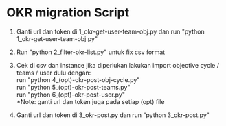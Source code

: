 # OKR migration Script

1. Ganti url dan token di 1_okr-get-user-team-obj.py dan run "python 1_okr-get-user-team-obj.py"

2. Run "python 2_filter-okr-list.py" untuk fix csv format

3. Cek di csv dan instance jika diperlukan lakukan import objective cycle / teams / user dulu dengan:<br>
	run "python 4_(opt)-okr-post-obj-cycle.py"<br>
	run "python 5_(opt)-okr-post-teams.py"<br>
	run "python 6_(opt)-okr-post-user.py"<br>
*Note: ganti url dan token juga pada setiap (opt) file

4. Ganti url dan token di 3_okr-post.py dan run "python 3_okr-post.py"